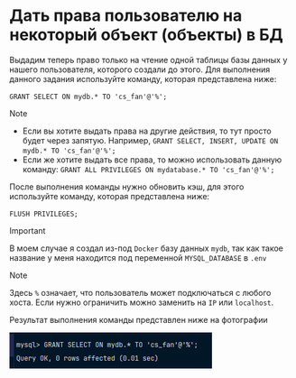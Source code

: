 # Дать права пользователю на некоторый объект (объекты) в БД

Выдадим теперь право только на чтение одной таблицы базы данных у нашего пользователя, которого создали до этого. 
Для выполнения данного задания используйте команду, которая представлена ниже: 

```mysql
GRANT SELECT ON mydb.* TO 'cs_fan'@'%';
```

> [!NOTE]
> - Если вы хотите выдать права на другие действия, то тут просто будет через запятую. 
> Например, `GRANT SELECT, INSERT, UPDATE ON mydb.* TO 'cs_fan'@'%';`
> - Если же хотите выдать все права, то можно использовать данную команду: `GRANT ALL PRIVILEGES ON mydatabase.* TO 'cs_fan'@'%';`

После выполнения команды нужно обновить кэш, для этого используйте команду, которая представлена ниже: 

```mysql
FLUSH PRIVILEGES;
```

> [!IMPORTANT]
> В моем случае я создал из-под `Docker` базу данных `mydb`, так как такое название у меня находится под переменной `MYSQL_DATABASE` в `.env`

> [!NOTE]
> Здесь `%` означает, что пользователь может подключаться с любого хоста.
> Если нужно ограничить можно заменить на `IP` или `localhost`.

Результат выполнения команды представлен ниже на фотографии

![img.png](img.png)